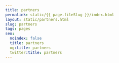 ```yaml
---
title: partners
permalink: static/{{ page.fileSlug }}/index.html
layout: static/partners.html
slug: partners
tags: pages
seo:
  noindex: false
  title: partners
  og:title: partners
  twitter:title: partners
---
```



